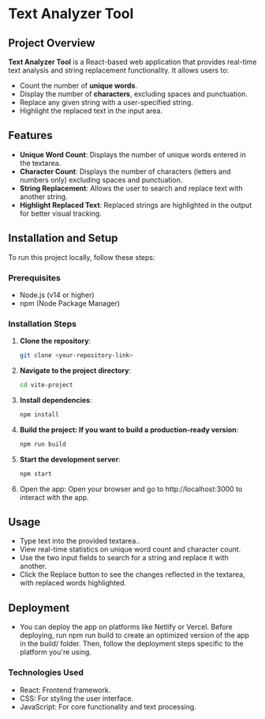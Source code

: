 # Text Analyzer Tool

## Project Overview
**Text Analyzer Tool** is a React-based web application that provides real-time text analysis and string replacement functionality. It allows users to:
- Count the number of **unique words**.
- Display the number of **characters**, excluding spaces and punctuation.
- Replace any given string with a user-specified string.
- Highlight the replaced text in the input area.

## Features
- **Unique Word Count**: Displays the number of unique words entered in the textarea.
- **Character Count**: Displays the number of characters (letters and numbers only) excluding spaces and punctuation.
- **String Replacement**: Allows the user to search and replace text with another string.
- **Highlight Replaced Text**: Replaced strings are highlighted in the output for better visual tracking.

## Installation and Setup
To run this project locally, follow these steps:

### Prerequisites
- Node.js (v14 or higher)
- npm (Node Package Manager)

### Installation Steps
1. **Clone the repository**:
   ```bash
   git clone <your-repository-link>

2. **Navigate to the project directory**:
   ```bash
   cd vite-project

3. **Install dependencies**:
   ```bash
   npm install
4. **Build the project: If you want to build a production-ready version**:
   ```bash
   npm run build
5. **Start the development server**:
   ```bash
   npm start
6. Open the app: Open your browser and go to http://localhost:3000 to interact with the app.

## Usage
- Type text into the provided textarea..
- View real-time statistics on unique word count and character count.
- Use the two input fields to search for a string and replace it with another.
- Click the Replace button to see the changes reflected in the textarea, with replaced words highlighted.

## Deployment
- You can deploy the app on platforms like Netlify or Vercel. Before deploying, run npm run build to create an optimized version of the app in the build/ folder.
  Then, follow the deployment steps specific to the platform you're using.

### Technologies Used
- React: Frontend framework.
- CSS: For styling the user interface.
- JavaScript: For core functionality and text processing.



